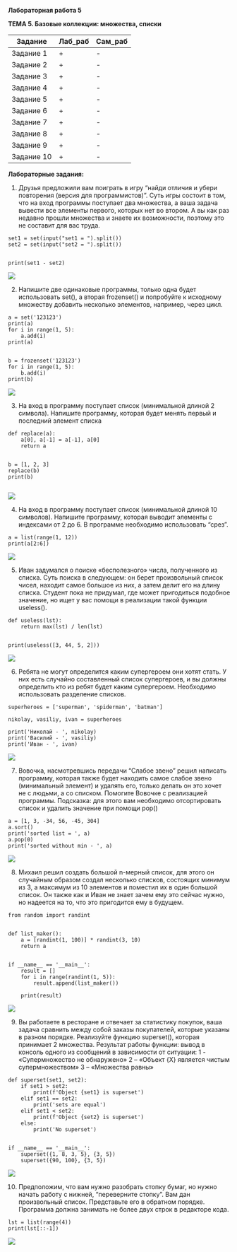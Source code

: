 ﻿**Лабораторная работа 5**

**ТЕМА 5. Базовые коллекции: множества, списки**

| Задание    | Лаб_раб | Сам_раб |
|------------|---------|---------|
| Задание 1  | +       | -       |
| Задание 2  | +       | -       |
| Задание 3  | +       | -       |
| Задание 4  | +       | -       |
| Задание 5  | +       | -       |
| Задание 6  | +       | -       |
| Задание 7  | +       | -       |
| Задание 8  | +       | -       |
| Задание 9  | +       | -       |
| Задание 10 | +       | -       |

**Лабораторные задания:**

1) Друзья предложили вам поиграть в игру “найди отличия и убери
   повторения (версия для программистов)”. Суть игры состоит в том, что
   на вход программы поступает два множества, а ваша задача вывести
   все элементы первого, которых нет во втором. А вы как раз недавно
   прошли множества и знаете их возможности, поэтому это не составит
   для вас труда.
```
set1 = set(input("set1 = ").split())
set2 = set(input("set2 = ").split())


print(set1 - set2)
```
![](https://github.com/polinati4444/labs/blob/%D0%A2%D0%B5%D0%BC%D0%B0_5/1.png)

2) Напишите две одинаковые программы, только одна будет использовать
   set(), а вторая frozenset() и попробуйте к исходному множеству
   добавить несколько элементов, например, через цикл.

```
a = set('123123')
print(a)
for i in range(1, 5):
    a.add(i)
print(a)


b = frozenset('123123')
for i in range(1, 5):
    b.add(i)
print(b)

```
![](https://github.com/polinati4444/labs/blob/%D0%A2%D0%B5%D0%BC%D0%B0_5/2.png)

3) На вход в программу поступает список (минимальной длиной 2
   символа). Напишите программу, которая будет менять первый и
   последний элемент списка
```
def replace(a):
    a[0], a[-1] = a[-1], a[0]
    return a


b = [1, 2, 3]
replace(b)
print(b)


```
![](https://github.com/polinati4444/labs/blob/%D0%A2%D0%B5%D0%BC%D0%B0_5/3.png)

4) На вход в программу поступает список (минимальной длиной 10
   символов). Напишите программу, которая выводит элементы с
   индексами от 2 до 6. В программе необходимо использовать “срез”.
```
a = list(range(1, 12))
print(a[2:6])

```
![](https://github.com/polinati4444/labs/blob/%D0%A2%D0%B5%D0%BC%D0%B0_5/4.png)

5) Иван задумался о поиске «бесполезного» числа, полученного из
   списка. Суть поиска в следующем: он берет произвольный список
   чисел, находит самое большое из них, а затем делит его на длину
   списка. Студент пока не придумал, где может пригодиться подобное
   значение, но ищет у вас помощи в реализации такой функции useless().
```
def useless(lst):
    return max(lst) / len(lst)


print(useless([3, 44, 5, 2]))

```
![](https://github.com/polinati4444/labs/blob/%D0%A2%D0%B5%D0%BC%D0%B0_5/5.png)

6) Ребята не могут определится каким супергероем они хотят стать. У них
   есть случайно составленный список супергероев, и вы должны
   определить кто из ребят будет каким супергероем. Необходимо
   использовать разделение списков.
```
superheroes = ['superman', 'spiderman', 'batman']

nikolay, vasiliy, ivan = superheroes

print('Николай - ', nikolay)
print('Василий - ', vasiliy)
print('Иван - ', ivan)

```
![](https://github.com/polinati4444/labs/blob/%D0%A2%D0%B5%D0%BC%D0%B0_5/6.png)

7) Вовочка, насмотревшись передачи “Слабое звено” решил написать
   программу, которая также будет находить самое слабое звено
   (минимальный элемент) и удалять его, только делать он это хочет не с
   людьми, а со списком. Помогите Вовочке с реализацией программы.
   Подсказка: для этого вам необходимо отсортировать список и удалить
   значение при помощи pop()
```
a = [1, 3, -34, 56, -45, 304]
a.sort()
print('sorted list = ', a)
a.pop(0)
print('sorted without min - ', a)
```
![](https://github.com/polinati4444/labs/blob/%D0%A2%D0%B5%D0%BC%D0%B0_5/7.png)

8) Михаил решил создать большой n-мерный список, для этого он
   случайным образом создал несколько списков, состоящих минимум из
   3, а максимум из 10 элементов и поместил их в один большой список.
   Он также как и Иван не знает зачем ему это сейчас нужно, но надеется
   на то, что это пригодится ему в будущем.
```
from random import randint


def list_maker():
    a = [randint(1, 100)] * randint(3, 10)
    return a


if __name__ == '__main__':
    result = []
    for i in range(randint(1, 5)):
        result.append(list_maker())

    print(result)

```
![](https://github.com/polinati4444/labs/blob/%D0%A2%D0%B5%D0%BC%D0%B0_5/8.png)

9) Вы работаете в ресторане и отвечает за статистику покупок, ваша
   задача сравнить между собой заказы покупателей, которые указаны в
   разном порядке. Реализуйте функцию superset(), которая принимает 2
   множества. Результат работы функции: вывод в консоль одного из
   сообщений в зависимости от ситуации:
   1 - «Супермножество не обнаружено»
   2 – «Объект {X} является чистым супермножеством»
   3 – «Множества равны»
```
def superset(set1, set2):
    if set1 > set2:
        print(f'Object {set1} is superset')
    elif set1 == set2:
        print('sets are equal')
    elif set1 < set2:
        print(f'Object {set2} is superset')
    else:
        print('No superset')


if __name__ == '__main__':
    superset({1, 8, 3, 5}, {3, 5})
    superset({90, 100}, {3, 5})

```
![](https://github.com/polinati4444/labs/blob/%D0%A2%D0%B5%D0%BC%D0%B0_5/9.png)

10) Предположим, что вам нужно разобрать стопку бумаг, но нужно
    начать работу с нижней, “переверните стопку”. Вам дан произвольный
    список. Представьте его в обратном порядке. Программа должна
    занимать не более двух строк в редакторе кода.
```
lst = list(range(4))
print(lst[::-1])
```
![](https://github.com/polinati4444/labs/blob/%D0%A2%D0%B5%D0%BC%D0%B0_5/10.png)
